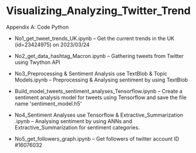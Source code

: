 # Visualizing_Analyzing_Twitter_Trend
Appendix A: Code Python

- No1_get_tweet_trends_UK.ipynb – Get the current trends in the UK (id=23424975) on 2023/03/24 

- No2_get_data_hashtag_Macron.ipynb – Gathering tweets from Twitter using Twython API

- No3_Preprocessing & Sentiment Analysis use TextBlob & Topic Models.ipynb – Preprocessing & Analysing sentiment by using TextBlob

- Build_model_tweets_sentiment_analyses_Tensorflow.ipynb – Create a sentiment analysis model for tweets using Tensorflow and save the file name 'sentiment_model.h5'

- No4_Sentiment Analyses use Tensorflow & Extractive_Summarization .ipynb – Analysing sentiment by using ANNs and Extractive_Summarization for sentiment categories.

- No5_get_followers_graph.ipynb – Get followers of twitter account ID #16076032 
